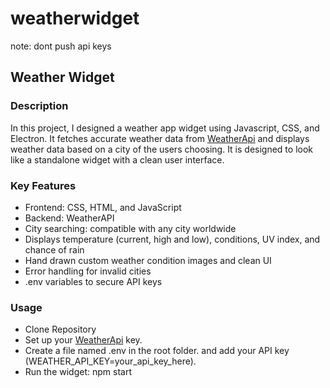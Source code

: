 # weatherwidget
note: dont push api keys 
<h2>Weather Widget</h2>
    
    

<h3>Description</h3>
<p>In this project, I designed a weather app widget using Javascript, CSS, and Electron. It fetches accurate weather data from <a href = "https://www.weatherapi.com/">WeatherApi</a> and displays weather data based on a city of the users choosing. It is designed to look like a standalone widget with a clean user interface.</p>


<h3>Key Features</h3>
<ul>
    <li>Frontend: CSS, HTML, and JavaScript </li>
    <li>Backend: WeatherAPI</li>
    <li>City searching: compatible with any city worldwide</li>
    <li>Displays temperature (current, high and low), conditions, UV index, and chance of rain</li>
    <li>Hand drawn custom weather condition images and clean UI </li>
    <li>Error handling for invalid cities</li>
    <li>.env variables to secure API keys</li>
</ul>

   
    

<h3>Usage</h3>
<ul>
<li>Clone Repository</li>
<li>
    Set up your  <a href = "https://www.weatherapi.com/">WeatherApi</a> key.
    
</li>
<li>
    Create a file named .env in the root folder. and add your API key (WEATHER_API_KEY=your_api_key_here).
</li>

<li>
    Run the widget: npm start
</li>
</ul>


